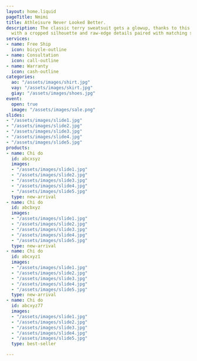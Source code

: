 ```yaml
---
layout: home.liquid
pageTitle: Nmimi
title: Athleisure Never Looked Better.
description: The classic terry sweatsuit gets a glowup, thanks to this Alto hoodie
  with a cropped silhouette and raw-edge details paired with matching sweatpants.
services:
- name: Free Ship
  icon: bicycle-outline
- name: Consultation
  icon: call-outline
- name: Warranty
  icon: cash-outline
categories:
  ao: "/assets/images/shirt.jpg"
  vay: "/assets/images/skirt.jpg"
  giay: "/assets/images/shoes.jpg"
event:
  open: true
  image: "/assets/images/sale.png"
slides:
- "/assets/images/slide1.jpg"
- "/assets/images/slide2.jpg"
- "/assets/images/slide3.jpg"
- "/assets/images/slide4.jpg"
- "/assets/images/slide5.jpg"
products:
- name: Chi do
  id: abcxsyz
  images:
  - "/assets/images/slide1.jpg"
  - "/assets/images/slide2.jpg"
  - "/assets/images/slide3.jpg"
  - "/assets/images/slide4.jpg"
  - "/assets/images/slide5.jpg"
  type: new-arrival
- name: Chi do
  id: abcbxyz
  images:
  - "/assets/images/slide1.jpg"
  - "/assets/images/slide2.jpg"
  - "/assets/images/slide3.jpg"
  - "/assets/images/slide4.jpg"
  - "/assets/images/slide5.jpg"
  type: new-arrival
- name: Chi do
  id: abcxyz1
  images:
  - "/assets/images/slide1.jpg"
  - "/assets/images/slide2.jpg"
  - "/assets/images/slide3.jpg"
  - "/assets/images/slide4.jpg"
  - "/assets/images/slide5.jpg"
  type: new-arrival
- name: Chi do
  id: abcxyz77
  images:
  - "/assets/images/slide1.jpg"
  - "/assets/images/slide2.jpg"
  - "/assets/images/slide3.jpg"
  - "/assets/images/slide4.jpg"
  - "/assets/images/slide5.jpg"
  type: best-seller

---
```

